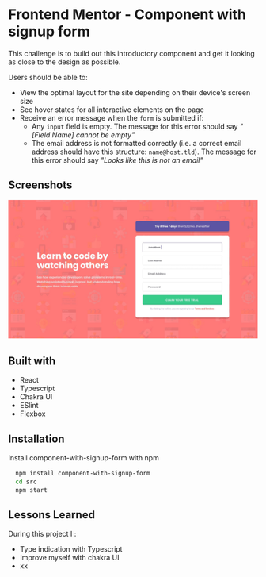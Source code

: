 
# Frontend Mentor - Component with signup form

This challenge is to build out this introductory component and get it looking as close to the design as possible.

Users should be able to:

- View the optimal layout for the site depending on their device's screen size
- See hover states for all interactive elements on the page
- Receive an error message when the `form` is submitted if:
  - Any `input` field is empty. The message for this error should say *"[Field Name] cannot be empty"*
  - The email address is not formatted correctly (i.e. a correct email address should have this structure: `name@host.tld`). The message for this error should say *"Looks like this is not an email"*


## Screenshots

![](./src/design/desktop-design.jpg)


## Built with

- React 
- Typescript 
- Chakra UI 
- ESlint
- Flexbox

## Installation

Install component-with-signup-form with npm

```bash
  npm install component-with-signup-form
  cd src
  npm start
```
    
## Lessons Learned

During this project I : 

- Type indication with Typescript
- Improve myself with chakra UI
- xx